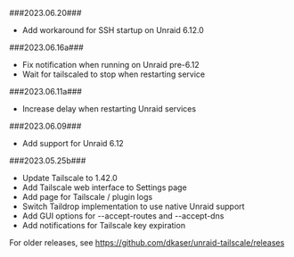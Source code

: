 ###2023.06.20###
- Add workaround for SSH startup on Unraid 6.12.0

###2023.06.16a###
- Fix notification when running on Unraid pre-6.12
- Wait for tailscaled to stop when restarting service

###2023.06.11a###
- Increase delay when restarting Unraid services

###2023.06.09###
- Add support for Unraid 6.12

###2023.05.25b###
- Update Tailscale to 1.42.0
- Add Tailscale web interface to Settings page
- Add page for Tailscale / plugin logs
- Switch Taildrop implementation to use native Unraid support
- Add GUI options for --accept-routes and --accept-dns
- Add notifications for Tailscale key expiration

For older releases, see https://github.com/dkaser/unraid-tailscale/releases